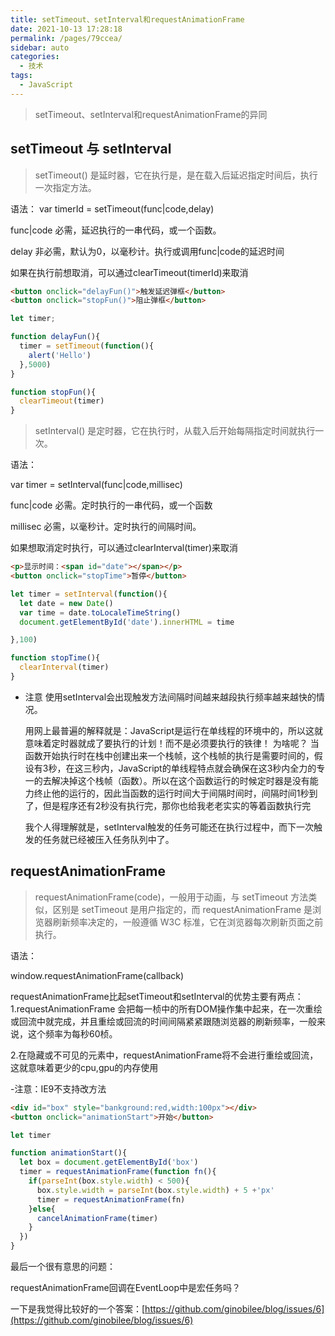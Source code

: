 ```yaml
---
title: setTimeout、setInterval和requestAnimationFrame
date: 2021-10-13 17:28:18
permalink: /pages/79ccea/
sidebar: auto
categories:
  - 技术
tags:
  - JavaScript
---
```


>setTimeout、setInterval和requestAnimationFrame的异同
<!-- more -->

## setTimeout 与 setInterval

>setTimeout() 是延时器，它在执行是，是在载入后延迟指定时间后，执行一次指定方法。

语法：
var timerId = setTimeout(func|code,delay)

func|code 必需，延迟执行的一串代码，或一个函数。

delay 非必需，默认为0，以毫秒计。执行或调用func|code的延迟时间

如果在执行前想取消，可以通过clearTimeout(timerId)来取消
```html
<button onclick="delayFun()">触发延迟弹框</button>
<button onclick="stopFun()">阻止弹框</button>
```
```javascript
let timer;

function delayFun(){
  timer = setTimeout(function(){
    alert('Hello')
  },5000)
}

function stopFun(){
  clearTimeout(timer)
}

```

>setInterval() 是定时器，它在执行时，从载入后开始每隔指定时间就执行一次。

语法：

var timer =  setInterval(func|code,millisec)

func|code 必需。定时执行的一串代码，或一个函数

millisec 必需，以毫秒计。定时执行的间隔时间。

如果想取消定时执行，可以通过clearInterval(timer)来取消

```html
<p>显示时间：<span id="date"></span></p>
<button onclick="stopTime">暂停</button>
```
```javascript
let timer = setInterval(function(){
  let date = new Date()
  var time = date.toLocaleTimeString()
  document.getElementById('date').innerHTML = time

},100)

function stopTime(){
  clearInterval(timer)
}

```
- 注意 使用setInterval会出现触发方法间隔时间越来越段执行频率越来越快的情况。
  
  用网上最普遍的解释就是：JavaScript是运行在单线程的环境中的，所以这就意味着定时器就成了要执行的计划！而不是必须要执行的铁律！ 为啥呢？ 当函数开始执行时在栈中创建出来一个栈帧，这个栈帧的执行是需要时间的，假设有3秒，在这三秒内，JavaScript的单线程特点就会确保在这3秒内全力的专一的去解决掉这个栈帧（函数）。所以在这个函数运行的时候定时器是没有能力终止他的运行的，因此当函数的运行时间大于间隔时间时，间隔时间1秒到了，但是程序还有2秒没有执行完，那你也给我老老实实的等着函数执行完

  我个人得理解就是，setInterval触发的任务可能还在执行过程中，而下一次触发的任务就已经被压入任务队列中了。

## requestAnimationFrame

>requestAnimationFrame(code)，一般用于动画，与 setTimeout 方法类似，区别是 setTimeout 是用户指定的，而 requestAnimationFrame 是浏览器刷新频率决定的，一般遵循 W3C 标准，它在浏览器每次刷新页面之前执行。

语法：

window.requestAnimationFrame(callback)

requestAnimationFrame比起setTimeout和setInterval的优势主要有两点：
1.requestAnimationFrame 会把每一桢中的所有DOM操作集中起来，在一次重绘或回流中就完成，并且重绘或回流的时间间隔紧紧跟随浏览器的刷新频率，一般来说，这个频率为每秒60桢。

2.在隐藏或不可见的元素中，requestAnimationFrame将不会进行重绘或回流，这就意味着更少的cpu,gpu的内存使用

-注意：IE9不支持改方法

```html
<div id="box" style="bankground:red,width:100px"></div>
<button onclick="animationStart">开始</button>
```
```javascript
let timer

function animationStart(){
  let box = document.getElementById('box')  
  timer = requestAnimationFrame(function fn(){
    if(parseInt(box.style.width) < 500){
      box.style.width = parseInt(box.style.width) + 5 +'px'
      timer = requestAnimationFrame(fn)
    }else{
      cancelAnimationFrame(timer)
    }
  })
}
```
最后一个很有意思的问题：

requestAnimationFrame回调在EventLoop中是宏任务吗？

一下是我觉得比较好的一个答案：[https://github.com/ginobilee/blog/issues/6](https://github.com/ginobilee/blog/issues/6)
